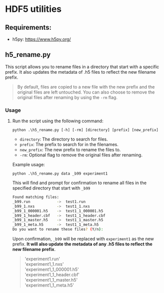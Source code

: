 # HDF5 utilities

## Requirements:
- h5py: https://www.h5py.org/

## h5_rename.py

This script allows you to rename files in a directory that start with a specific prefix. It also updates the metadata of .h5 files to reflect the new filename prefix.

> By default, files are copied to a new file with the new prefix and the original files are left untouched. You can also choose to remove the original files after renaming by using the `-rm` flag.

### Usage

1. Run the script using the following command:

    `
    python .\h5_rename.py [-h] [-rm] [directory] [prefix] [new_prefix]
    `

    - `directory`: The directory to search for files.
    - `prefix`: The prefix to search for in the filenames.
    - `new_prefix`: The new prefix to rename the files to.
    - `-rm`: Optional flag to remove the original files after renaming.

    Example usage:

    `
    python .\h5_rename.py data _b99 experiment1
    `

    This will find and prompt for confirmation to rename all files in the specified directory that start with `_b99` 
    
    ```bash
    Found matching files:
    _b99.run            ->  test1.run
    _b99_1.nxs          ->  test1_1.nxs
    _b99_1_000001.h5    ->  test1_1_000001.h5
    _b99_1_header.cbf   ->  test1_1_header.cbf
    _b99_1_master.h5    ->  test1_1_master.h5
    _b99_1_meta.h5      ->  test1_1_meta.h5
    Do you want to rename these files? (Y/n): 
    ````
    
    Upon confirmation, `_b99` will be replaced with `experiment1` as the new prefix. **It will also update the metadata of any .h5 files to reflect the new filename prefix**.

    > 'experiment1.run'<br>
    > 'experiment1_1.nxs'<br>
    > 'experiment1_1_000001.h5'<br>
    > 'experiment1_1_header.cbf'<br>
    > 'experiment1_1_master.h5'<br>
    > 'experiment1_1_meta.h5'<br>
